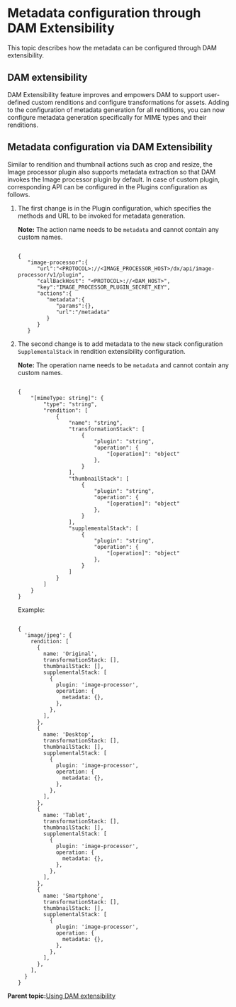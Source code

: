# Metadata configuration through DAM Extensibility

This topic describes how the metadata can be configured through DAM extensibility.

## DAM extensibility

DAM Extensibility feature improves and empowers DAM to support user-defined custom renditions and configure transformations for assets. Adding to the configuration of metadata generation for all renditions, you can now configure metadata generation specifically for MIME types and their renditions.

## Metadata configuration via DAM Extensibility

Similar to rendition and thumbnail actions such as crop and resize, the Image processor plugin also supports metadata extraction so that DAM invokes the Image processor plugin by default. In case of custom plugin, corresponding API can be configured in the Plugins configuration as follows.

1.  The first change is in the Plugin configuration, which specifies the methods and URL to be invoked for metadata generation.

    **Note:** The action name needs to be `metadata` and cannot contain any custom names.

    ```
    
    {
       "image-processor":{
          "url":"<PROTOCOL>://<IMAGE_PROCESSOR_HOST>/dx/api/image-processor/v1/plugin",
          "callBackHost": "<PROTOCOL>://<DAM_HOST>",
          "key":"IMAGE_PROCESSOR_PLUGIN_SECRET_KEY",
          "actions":{
             "metadata":{
                "params":{},
                "url":"/metadata"
             }
          }
       }
    ```

2.  The second change is to add metadata to the new stack configuration `SupplementalStack` in rendition extensibility configuration.

    **Note:** The operation name needs to be `metadata` and cannot contain any custom names.

    ```
    
    {
        "[mimeType: string]": {
            "type": "string",
            "rendition": [
                {
                    "name": "string",
                    "transformationStack": [
                        {
                            "plugin": "string",
                            "operation": {
                                "[operation]": "object"
                            },
                        }
                    ],
                    "thumbnailStack": [
                        {
                            "plugin": "string",
                            "operation": {
                                "[operation]": "object"
                            },
                        }
                    ],
                    "supplementalStack": [
                        {
                            "plugin": "string",
                            "operation": {
                                "[operation]": "object"
                            },
                        }
                    ]
                }
            ]
        }
    }
    ```

    Example:

    ```
    
    {
      'image/jpeg': {
        rendition: [
          {
            name: 'Original',
            transformationStack: [],
            thumbnailStack: [],
            supplementalStack: [
              {
                plugin: 'image-processor',
                operation: {
                  metadata: {},
                },
              },
            ],
          },
          {
            name: 'Desktop',
            transformationStack: [],
            thumbnailStack: [],
            supplementalStack: [
              {
                plugin: 'image-processor',
                operation: {
                  metadata: {},
                },
              },
            ],
          },
          {
            name: 'Tablet',
            transformationStack: [],
            thumbnailStack: [],
            supplementalStack: [
              {
                plugin: 'image-processor',
                operation: {
                  metadata: {},
                },
              },
            ],
          },
          {
            name: 'Smartphone',
            transformationStack: [],
            thumbnailStack: [],
            supplementalStack: [
              {
                plugin: 'image-processor',
                operation: {
                  metadata: {},
                },
              },
            ],
          },
        ],
      }
    }
    ```


**Parent topic:**[Using DAM extensibility](../containerization/dam_extensibility.md)

